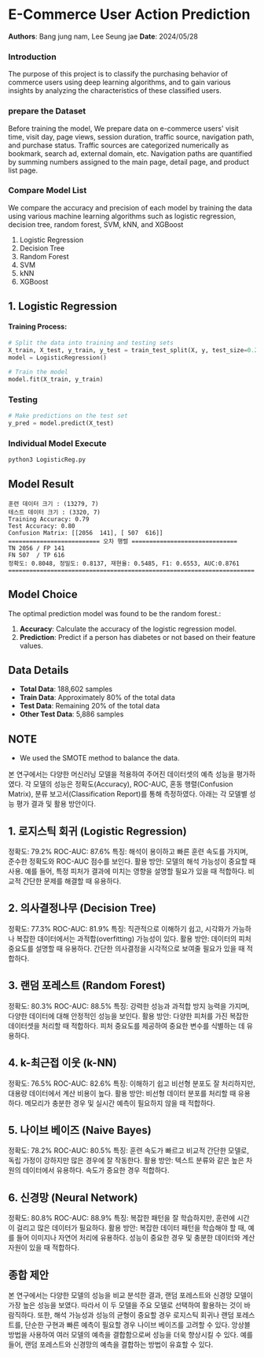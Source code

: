 # E-Commerce User Action Prediction

**Authors**: Bang jung nam, Lee Seung jae 
**Date**: 2024/05/28

### Introduction
The purpose of this project is to classify the purchasing behavior of commerce users using deep learning algorithms, and to gain various insights by analyzing the characteristics of these classified users.

### prepare the Dataset 
Before training the model, We prepare data on e-commerce users' visit time, visit day, page views, session duration, traffic source, navigation path, and purchase status. Traffic sources are categorized numerically as bookmark, search ad, external domain, etc. Navigation paths are quantified by summing numbers assigned to the main page, detail page, and product list page.

### Compare Model List
We compare the accuracy and precision of each model by training the data using various machine learning algorithms such as logistic regression, decision tree, random forest, SVM, kNN, and XGBoost
1. Logistic Regression
2. Decision Tree
3. Random Forest
4. SVM
5. kNN
6. XGBoost

## 1. Logistic Regression

#### Training Process:
```python
# Split the data into training and testing sets
X_train, X_test, y_train, y_test = train_test_split(X, y, test_size=0.2, random_state=42)
model = LogisticRegression()

# Train the model
model.fit(X_train, y_train)
```

### Testing
```python
# Make predictions on the test set
y_pred = model.predict(X_test)
```

### Individual Model Execute
```python
python3 LogisticReg.py
```

## Model Result
```result
훈련 데이터 크기 : (13279, 7)
테스트 데이터 크기 : (3320, 7)
Training Accuracy: 0.79
Test Accuracy: 0.80
Confusion Matrix: [[2056  141], [ 507  616]]
========================== 오차 행렬 ==============================
TN 2056 / FP 141
FN 507  / TP 616
정확도: 0.8048, 정밀도: 0.8137, 재현율: 0.5485, F1: 0.6553, AUC:0.8761
======================================================================
```
## Model Choice
The optimal prediction model was found to be the random forest.:
1. **Accuracy**: Calculate the accuracy of the logistic regression model.
2. **Prediction**: Predict if a person has diabetes or not based on their feature values.


## Data Details
- **Total Data**: 188,602 samples
- **Train Data**: Approximately 80% of the total data 
- **Test Data**: Remaining 20% of the total data
- **Other Test Data**: 5,886 samples

## NOTE
- We used the SMOTE method to balance the data.

본 연구에서는 다양한 머신러닝 모델을 적용하여 주어진 데이터셋의 예측 성능을 평가하였다. 각 모델의 성능은 정확도(Accuracy), ROC-AUC, 혼동 행렬(Confusion Matrix), 분류 보고서(Classification Report)를 통해 측정하였다. 아래는 각 모델별 성능 평가 결과 및 활용 방안이다.

## 1. 로지스틱 회귀 (Logistic Regression)
정확도: 79.2%
ROC-AUC: 87.6%
특징: 해석이 용이하고 빠른 훈련 속도를 가지며, 준수한 정확도와 ROC-AUC 점수를 보인다.
활용 방안:
모델의 해석 가능성이 중요할 때 사용. 예를 들어, 특정 피처가 결과에 미치는 영향을 설명할 필요가 있을 때 적합하다.
비교적 간단한 문제를 해결할 때 유용하다.

## 2. 의사결정나무 (Decision Tree)
정확도: 77.3%
ROC-AUC: 81.9%
특징: 직관적으로 이해하기 쉽고, 시각화가 가능하나 복잡한 데이터에서는 과적합(overfitting) 가능성이 있다.
활용 방안:
데이터의 피처 중요도를 설명할 때 유용하다.
간단한 의사결정을 시각적으로 보여줄 필요가 있을 때 적합하다.

## 3. 랜덤 포레스트 (Random Forest)
정확도: 80.3%
ROC-AUC: 88.5%
특징: 강력한 성능과 과적합 방지 능력을 가지며, 다양한 데이터에 대해 안정적인 성능을 보인다.
활용 방안:
다양한 피처를 가진 복잡한 데이터셋을 처리할 때 적합하다.
피처 중요도를 제공하여 중요한 변수를 식별하는 데 유용하다.

## 4. k-최근접 이웃 (k-NN)
정확도: 76.5%
ROC-AUC: 82.6%
특징: 이해하기 쉽고 비선형 분포도 잘 처리하지만, 대용량 데이터에서 계산 비용이 높다.
활용 방안:
비선형 데이터 분포를 처리할 때 유용하다.
메모리가 충분한 경우 및 실시간 예측이 필요하지 않을 때 적합하다.

## 5. 나이브 베이즈 (Naive Bayes)
정확도: 78.2%
ROC-AUC: 80.5%
특징: 훈련 속도가 빠르고 비교적 간단한 모델로, 독립 가정이 강하지만 많은 경우에 잘 작동한다.
활용 방안:
텍스트 분류와 같은 높은 차원의 데이터에서 유용하다.
속도가 중요한 경우 적합하다.

## 6. 신경망 (Neural Network)
정확도: 80.8%
ROC-AUC: 88.9%
특징: 복잡한 패턴을 잘 학습하지만, 훈련에 시간이 걸리고 많은 데이터가 필요하다.
활용 방안:
복잡한 데이터 패턴을 학습해야 할 때, 예를 들어 이미지나 자연어 처리에 유용하다.
성능이 중요한 경우 및 충분한 데이터와 계산 자원이 있을 때 적합하다.

## 종합 제안
본 연구에서는 다양한 모델의 성능을 비교 분석한 결과, 랜덤 포레스트와 신경망 모델이 가장 높은 성능을 보였다. 따라서 이 두 모델을 주요 모델로 선택하여 활용하는 것이 바람직하다. 또한, 해석 가능성과 성능의 균형이 중요할 경우 로지스틱 회귀나 랜덤 포레스트를, 단순한 구현과 빠른 예측이 필요할 경우 나이브 베이즈를 고려할 수 있다. 앙상블 방법을 사용하여 여러 모델의 예측을 결합함으로써 성능을 더욱 향상시킬 수 있다. 예를 들어, 랜덤 포레스트와 신경망의 예측을 결합하는 방법이 유효할 수 있다.
